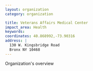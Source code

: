 ```yaml
---
layout: organization
category: organization

title: Veterans Affairs Medical Center
impact_area: Health
keywords: 
coordinates: 40.868992,-73.90316
address: |
  130 W. Kingsbridge Road
  Bronx NY 10468
---
```

Organization's overview
